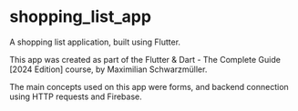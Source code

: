# shopping_list_app

A shopping list application, built using Flutter.

This app was created as part of the Flutter & Dart - The Complete Guide [2024 Edition] course, by Maximilian Schwarzmüller.

The main concepts used on this app were forms, and backend connection using HTTP requests and Firebase.
